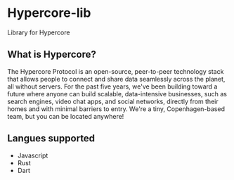 # Hypercore-lib

Library for Hypercore

## What is Hypercore?

The Hypercore Protocol is an open-source, peer-to-peer technology stack that allows people to connect and share data seamlessly across the planet, all without servers.  For the past five years, we've been building toward a future where anyone can build scalable, data-intensive businesses, such as search engines, video chat apps, and social networks, directly from their homes and with minimal barriers to entry. We're a tiny, Copenhagen-based team, but you can be located anywhere!  

## Langues supported

- Javascript
- Rust
- Dart
